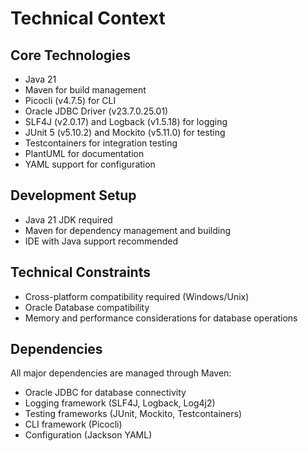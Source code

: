 # Technical Context

## Core Technologies
- Java 21
- Maven for build management
- Picocli (v4.7.5) for CLI
- Oracle JDBC Driver (v23.7.0.25.01)
- SLF4J (v2.0.17) and Logback (v1.5.18) for logging
- JUnit 5 (v5.10.2) and Mockito (v5.11.0) for testing
- Testcontainers for integration testing
- PlantUML for documentation
- YAML support for configuration

## Development Setup
- Java 21 JDK required
- Maven for dependency management and building
- IDE with Java support recommended

## Technical Constraints
- Cross-platform compatibility required (Windows/Unix)
- Oracle Database compatibility
- Memory and performance considerations for database operations

## Dependencies
All major dependencies are managed through Maven:
- Oracle JDBC for database connectivity
- Logging framework (SLF4J, Logback, Log4j2)
- Testing frameworks (JUnit, Mockito, Testcontainers)
- CLI framework (Picocli)
- Configuration (Jackson YAML)